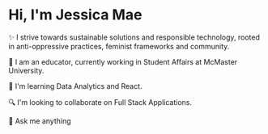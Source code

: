 # Hi, I'm Jessica Mae

✨ I strive towards sustainable solutions and responsible technology, rooted in anti-oppressive practices, feminist frameworks and community. 

🔭 I am an educator, currently working in Student Affairs at McMaster University.

🌱 I'm learning Data Analytics and React.

🔍 I'm looking to collaborate on Full Stack Applications.

💬 Ask me anything
